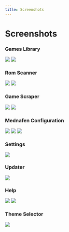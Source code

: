```yaml
---
title: Screenshots
---
```


# Screenshots

### Games Library
![](games01.png)
![](games02.png)

### Rom Scanner
![](romscanner01.png)
![](romscanner02.png)

### Game Scraper
![](scraper01.png)
![](scraper02.png)

### Mednafen Configuration
![](configs01.png)
![](configs02.png)
![](configs03.png)

### Settings
![](settings01.png)

### Updater
![](updates01.png)

### Help
![](help01.png)
![](help02.png)

### Theme Selector
![](colorselector.png)